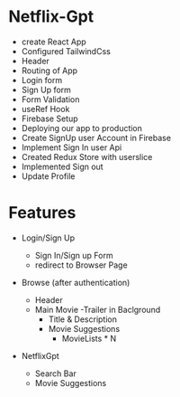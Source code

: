 # Netflix-Gpt

- create React App
- Configured TailwindCss
- Header
- Routing of App
- Login form
- Sign Up form
- Form Validation
- useRef Hook
- Firebase Setup
- Deploying our app to production
- Create SignUp user Account in Firebase
- Implement Sign In user Api
- Created Redux Store with userslice
- Implemented Sign out
- Update Profile

# Features

- Login/Sign Up

  - Sign In/Sign up Form
  - redirect to Browser Page

- Browse (after authentication)

  - Header
  - Main Movie
    -Trailer in Baclground
    - Title & Description
    - Movie Suggestions
      - MovieLists \* N

- NetflixGpt
  - Search Bar
  - Movie Suggestions
